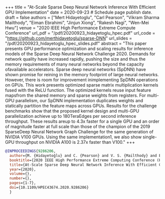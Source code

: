 +++
title = "At-Scale Sparse Deep Neural Network Inference With Efficient GPU Implementation"
date = 2020-09-23  # Schedule page publish date.
draft = false
authors = ["Mert Hidayetoglu", "Carl Pearson", "Vikram Sharma Mailthody", "Eiman Ebrahimi", "Jinjun Xiong", "Rakesh Nagi", "Wen-Mei Hwu"]
venue = "2020 IEEE High Performance Extreme Compute Conference"
url_pdf = "/pdf/20200923_hidayetoglu_hpec.pdf"
url_code = "https://github.com/merthidayetoglu/sparse-DNN"
url_slides = "/pdf/20200923_hidayetoglu_hpec_slides.pdf"
abstract = "This paper presents GPU performance optimization and scaling results for inference models of the Sparse Deep Neural Network Challenge 2020. Demands for network quality have increased rapidly, pushing the size and thus the memory requirements of many neural networks beyond the capacity ofavailable accelerators. Sparse deep neural networks (SpDNN) have shown promise for reining in the memory footprint of large neural networks. However, there is room for improvement inimplementing SpDNN operations on GPUs. This work presents optimized sparse matrix multiplication kernels fused with the ReLU function. The optimized kernels reuse input feature mapsfrom the shared memory and sparse weights from registers. For multi-GPU parallelism, our SpDNN implementation duplicates weights and statically partition the feature maps across GPUs. Results for the challenge benchmarks show that the proposed kernel design and multi-GPU parallelization achieve up to 180TeraEdges per second inference throughput. These results areup to 4.3x faster for a single GPU and an order of magnitude faster at full scale than those of the champion of the 2019 SparseDeep Neural Network Graph Challenge for the same generation of NVIDIA V100 GPUs. Using the same implementation1, we also show single-GPU throughput on NVIDIA A100 is 2.37x faster than V100."
+++

```bibtex
@INPROCEEDINGS{9286206,
  author={M. {Hidayetoğlu} and C. {Pearson} and V. S. {Mailthody} and E. {Ebrahimi} and J. {Xiong} and R. {Nagi} and W. -m. {Hwu}},
  booktitle={2020 IEEE High Performance Extreme Computing Conference (HPEC)}, 
  title={At-Scale Sparse Deep Neural Network Inference With Efficient GPU Implementation}, 
  year={2020},
  volume={},
  number={},
  pages={1-7},
  doi={10.1109/HPEC43674.2020.9286206}
  }
```
